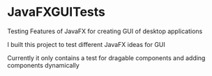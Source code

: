 # JavaFXGUITests
Testing Features of JavaFX for creating GUI of desktop applications

I built this project to test different JavaFX ideas for GUI

Currently it only contains a test for dragable components and adding components dynamically

